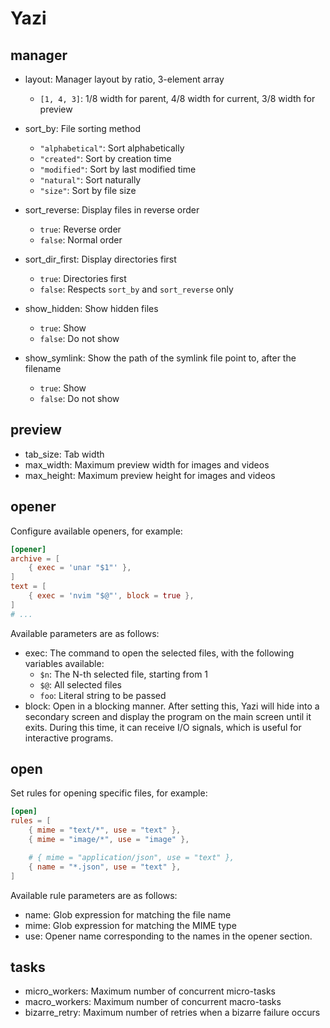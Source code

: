 # Yazi

## manager

- layout: Manager layout by ratio, 3-element array

  - `[1, 4, 3]`: 1/8 width for parent, 4/8 width for current, 3/8 width for preview

- sort_by: File sorting method

  - `"alphabetical"`: Sort alphabetically
  - `"created"`: Sort by creation time
  - `"modified"`: Sort by last modified time
  - `"natural"`: Sort naturally
  - `"size"`: Sort by file size

- sort_reverse: Display files in reverse order

  - `true`: Reverse order
  - `false`: Normal order

- sort_dir_first: Display directories first

  - `true`: Directories first
  - `false`: Respects `sort_by` and `sort_reverse` only

- show_hidden: Show hidden files

  - `true`: Show
  - `false`: Do not show

- show_symlink: Show the path of the symlink file point to, after the filename

  - `true`: Show
  - `false`: Do not show

## preview

- tab_size: Tab width
- max_width: Maximum preview width for images and videos
- max_height: Maximum preview height for images and videos

## opener

Configure available openers, for example:

```toml
[opener]
archive = [
	{ exec = 'unar "$1"' },
]
text = [
	{ exec = 'nvim "$@"', block = true },
]
# ...
```

Available parameters are as follows:

- exec: The command to open the selected files, with the following variables available:
  - `$n`: The N-th selected file, starting from 1
  - `$@`: All selected files
  - `foo`: Literal string to be passed
- block: Open in a blocking manner. After setting this, Yazi will hide into a secondary screen and display the program on the main screen until it exits. During this time, it can receive I/O signals, which is useful for interactive programs.

## open

Set rules for opening specific files, for example:

```toml
[open]
rules = [
	{ mime = "text/*", use = "text" },
	{ mime = "image/*", use = "image" },

	# { mime = "application/json", use = "text" },
	{ name = "*.json", use = "text" },
]
```

Available rule parameters are as follows:

- name: Glob expression for matching the file name
- mime: Glob expression for matching the MIME type
- use: Opener name corresponding to the names in the opener section.

## tasks

- micro_workers: Maximum number of concurrent micro-tasks
- macro_workers: Maximum number of concurrent macro-tasks
- bizarre_retry: Maximum number of retries when a bizarre failure occurs
